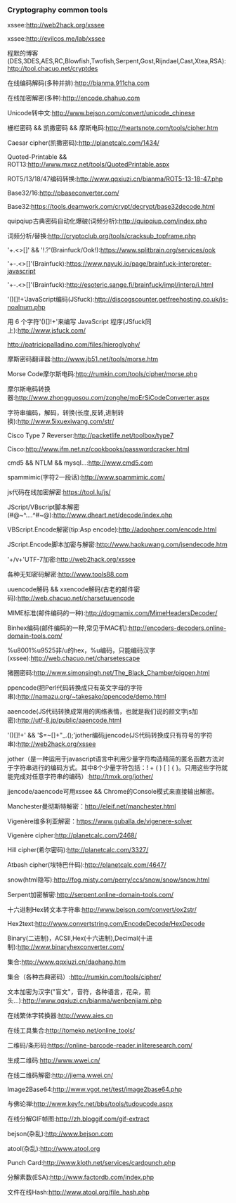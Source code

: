 ### Cryptography common tools

xssee:http://web2hack.org/xssee

xssee:http://evilcos.me/lab/xssee

程默的博客(DES,3DES,AES,RC,Blowfish,Twofish,Serpent,Gost,Rijndael,Cast,Xtea,RSA):http://tool.chacuo.net/cryptdes

在线编码解码(多种并排):http://bianma.911cha.com

在线加密解密(多种):http://encode.chahuo.com

Unicode转中文:http://www.bejson.com/convert/unicode_chinese

栅栏密码 && 凯撒密码 && 摩斯电码:http://heartsnote.com/tools/cipher.htm

Caesar cipher(凯撒密码):http://planetcalc.com/1434/

Quoted-Printable && ROT13:http://www.mxcz.net/tools/QuotedPrintable.aspx

ROT5/13/18/47编码转换:http://www.qqxiuzi.cn/bianma/ROT5-13-18-47.php

Base32/16:http://pbaseconverter.com/

Base32:https://tools.deamwork.com/crypt/decrypt/base32decode.html

quipqiup古典密码自动化爆破(词频分析):http://quipqiup.com/index.php

词频分析/替换:http://cryptoclub.org/tools/cracksub_topframe.php

'+.<>[]' && '!.?'(Brainfuck/Ook!):https://www.splitbrain.org/services/ook

'+-.<>[]'(Brainfuck):https://www.nayuki.io/page/brainfuck-interpreter-javascript

'+-.<>[]'(Brainfuck):http://esoteric.sange.fi/brainfuck/impl/interp/i.html

'()[]!+'JavaScript编码(JSfuck):http://discogscounter.getfreehosting.co.uk/js-noalnum.php

用 6 个字符'()[]!+'来编写 JavaScript 程序(JSfuck同上):http://www.jsfuck.com/

http://patriciopalladino.com/files/hieroglyphy/

摩斯密码翻译器:http://www.jb51.net/tools/morse.htm

Morse Code摩尔斯电码:http://rumkin.com/tools/cipher/morse.php

摩尔斯电码转换器:http://www.zhongguosou.com/zonghe/moErSiCodeConverter.aspx

字符串编码，解码，转换(长度,反转,进制转换):http://www.5ixuexiwang.com/str/

Cisco Type 7 Reverser:http://packetlife.net/toolbox/type7

Cisco:http://www.ifm.net.nz/cookbooks/passwordcracker.html

cmd5 && NTLM && mysql...:http://www.cmd5.com

spammimic(字符2一段话):http://www.spammimic.com/

js代码在线加密解密:https://tool.lu/js/

JScript/VBscript脚本解密(#@~^....^#~@):http://www.dheart.net/decode/index.php

VBScript.Encode解密(tip:Asp encode):http://adophper.com/encode.html

JScript.Encode脚本加密与解密:http://www.haokuwang.com/jsendecode.htm

'+/v+'UTF-7加密:http://web2hack.org/xssee

各种无知密码解密:http://www.tools88.com

uuencode解码 && xxencode解码(古老的邮件密码):http://web.chacuo.net/charsetuuencode

MIME标准(邮件编码的一种):http://dogmamix.com/MimeHeadersDecoder/

Binhex编码(邮件编码的一种,常见于MAC机):http://encoders-decoders.online-domain-tools.com/

%u8001%u9525非/u的hex，%u编码，只能编码汉字(xssee):http://web.chacuo.net/charsetescape

猪圈密码:http://www.simonsingh.net/The_Black_Chamber/pigpen.html

ppencode(把Perl代码转换成只有英文字母的字符串):http://namazu.org/~takesako/ppencode/demo.html

aaencode(JS代码转换成常用的网络表情，也就是我们说的颜文字js加密):http://utf-8.jp/public/aaencode.html

'()[]!+' && '$=~[]+"_.\();'jother编码jjencode(JS代码转换成只有符号的字符串):http://web2hack.org/xssee

jother（是一种运用于javascript语言中利用少量字符构造精简的匿名函数方法对于字符串进行的编码方式。其中8个少量字符包括：! + ( ) [ ] { }。只用这些字符就能完成对任意字符串的编码）:http://tmxk.org/jother/

jjencode/aaencode可用xssee && Chrome的Console模式来直接输出解密。

Manchester曼彻斯特解密：http://eleif.net/manchester.html

Vigenère维多利亚解密：https://www.guballa.de/vigenere-solver

Vigenère cipher:http://planetcalc.com/2468/

Hill cipher(希尔密码):http://planetcalc.com/3327/

Atbash cipher(埃特巴什码):http://planetcalc.com/4647/

snow(html隐写):http://fog.misty.com/perry/ccs/snow/snow/snow.html

Serpent加密解密:http://serpent.online-domain-tools.com/

十六进制Hex转文本字符串:http://www.bejson.com/convert/ox2str/

Hex2text:http://www.convertstring.com/EncodeDecode/HexDecode

Binary(二进制)，ACSII,Hex(十六进制),Decimal(十进制):http://www.binaryhexconverter.com/

集合:http://www.qqxiuzi.cn/daohang.htm

集合（各种古典密码）:http://rumkin.com/tools/cipher/

文本加密为汉字("盲文"，音符，各种语言，花朵，箭头...):http://www.qqxiuzi.cn/bianma/wenbenjiami.php

在线繁体字转换器:http://www.aies.cn

在线工具集合:http://tomeko.net/online_tools/

二维码/条形码:https://online-barcode-reader.inliteresearch.com/

生成二维码:http://www.wwei.cn/

在线二维码解密:http://jiema.wwei.cn/

Image2Base64:http://www.vgot.net/test/image2base64.php

与佛论禅:http://www.keyfc.net/bbs/tools/tudoucode.aspx

在线分解GIF帧图:http://zh.bloggif.com/gif-extract

bejson(杂乱):http://www.bejson.com

atool(杂乱):http://www.atool.org

Punch Card:http://www.kloth.net/services/cardpunch.php

分解素数(ESA):http://www.factordb.com/index.php

文件在线Hash:http://www.atool.org/file_hash.php


